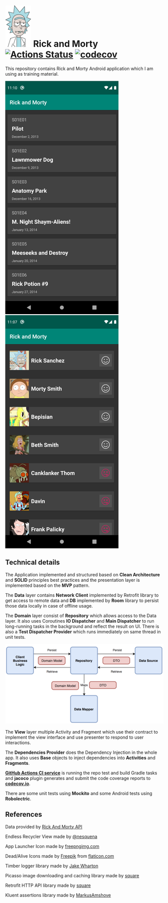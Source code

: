 # ![launcher icon](logo.png) Rick and Morty [![Actions Status](https://github.com/mohsenoid/Rick-and-Morty/workflows/Android%20CI/badge.svg)](https://github.com/mohsenoid/Rick-and-Morty/actions) [![codecov](https://codecov.io/gh/mohsenoid/Rick-and-Morty/branch/master/graph/badge.svg)](https://codecov.io/gh/mohsenoid/Rick-and-Morty)

This repository contains Rick and Morty Android application which I am using as training material.

![Screenshot](SCREENSHOT1.png) ![Screenshot](SCREENSHOT2.png)

## Technical details

The Application implemented and structured based on **Clean Architecture** and **SOLID** principles best practices and the presentation layer is implemented based on the **MVP** pattern.

The **Data** layer contains **Network Client** implemented by Retrofit library to get access to remote data and **DB** implemented by **Room** library to persist those data locally in case of offline usage.

The **Domain** layer consist of **Repository** which allows access to the Data layer. It also uses Coroutines **IO Dispatcher** and **Main Dispatcher** to run long-running tasks in the background and reflect the result on UI. There is also a **Test Dispatcher Provider** which runs immediately on same thread in unit tests.

![Repository Pattern](REPOSITORY_PATTERN.png)

The **View** layer multiple Activity and Fragment which use their contract to implement the view interface and use presenter to respond to user interactions.

The  **Dependencies Provider** does the Dependency Injection in the whole app. It also uses **Base** objects to inject dependencies into **Activities** and **Fragments**.

[**GitHub Actions CI service**](https://github.com/mohsenoid/Rick-and-Morty/actions) is running the repo test and build Gradle tasks and **jacoco** plugin generates and submit the code coverage reports to [**codecov.io**](https://codecov.io/gh/mohsenoid/Rick-and-Morty).

There are some unit tests using **Mockito** and some Android tests using **Robolectric**.

## References

Data provided by [Rick And Morty API](https://rickandmortyapi.com/)

Endless Recycler View made by [@nesquena](https://gist.github.com/nesquena/d09dc68ff07e845cc622)

App Launcher Icon made by [freepngimg.com](http://freepngimg.com)

Dead/Alive Icons made by [Freepik](https://flaticon.com/authors/freepik) from [flaticon.com](https://flaticon.com)

Timber logger library made by [Jake Wharton](https://github.com/JakeWharton/timber)

Picasso image downloading and caching library made by [square](https://github.com/square/picasso)

Retrofit HTTP API library made by [square](https://github.com/square/retrofit)

Kluent assertions library made by [MarkusAmshove](https://github.com/MarkusAmshove/Kluent)
